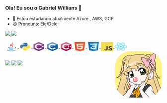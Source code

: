 ### Ola! Eu sou o Gabriel Willians 👋

- 🌱 Estou estudando atualmente Azure , AWS, GCP
- 😄 Pronouns: Ele/Dele
<div>
  <a href="https://github.com/Gabriel7812">
  <img height="180em" src="https://github-readme-stats.vercel.app/api?username=Gabriel7812&show_icons=true&theme=react&include_all_commits=true&count_private=true"/>
  <img height="180em" src="https://github-readme-stats.vercel.app/api/top-langs/?username=Gabriel7812&layout=compact&langs_count=7&theme=react"/>
</div>
<div style="display: inline_block"><br>
  <img align="center" alt="Biel-Java" height="30" width="40" src="https://raw.githubusercontent.com/devicons/devicon/master/icons/java/java-original.svg">
  <img align="center" alt="Biel-Python" height="30" width="40" src="https://raw.githubusercontent.com/devicons/devicon/master/icons/python/python-original.svg">
  <img align="center" alt="Biel-Csharp" height="30" width="40" src="https://raw.githubusercontent.com/devicons/devicon/master/icons/csharp/csharp-original.svg">
  <img align="center" alt="Biel-C" height="30" width="40" src="https://raw.githubusercontent.com/devicons/devicon/master/icons/c/c-original.svg">
  <img align="center" alt="Biel-C++" height="30" width="40" src="https://raw.githubusercontent.com/devicons/devicon/master/icons/cplusplus/cplusplus-original.svg">
  <img align="center" alt="Biel-HTML" height="30" width="40" src="https://raw.githubusercontent.com/devicons/devicon/master/icons/html5/html5-original.svg">
  <img align="center" alt="Biel-CSS" height="30" width="40" src="https://raw.githubusercontent.com/devicons/devicon/master/icons/css3/css3-original.svg">
  <img align="center" alt="Biel-JS" height="30" width="40" src="https://raw.githubusercontent.com/devicons/devicon/master/icons/javascript/javascript-original.svg">
  <img align="center" alt="Biel-React" height="30" width="40" src="https://raw.githubusercontent.com/devicons/devicon/master/icons/react/react-original.svg">
  
  <img align="right" alt="Biel-pic" height="150" style="border-radius:50px;" src="https://github.com/helenawillians7/my_gifs/blob/ed6470ceef0907bdd49e06471a46e1857cc86555/gif_blonde.png">
  
</div>
  
  ##
 
<div> 
 	<a href="https://www.twitch.tv/gabrielwillians7" target="_blank"><img src="https://img.shields.io/badge/Twitch-9146FF?style=for-the-badge&logo=twitch&logoColor=white"></a> 
  <a href = "mailto:willians777@outlook.com" target="_blank"><img src="https://img.shields.io/badge/-outlook-%23333?style=for-the-badge&logo=windows&logoColor=informational"></a>
  <a href="https://www.linkedin.com/in/gwp7812/" target="_blank"><img src="https://img.shields.io/badge/-LinkedIn-%230077B5?style=for-the-badge&logo=linkedin&logoColor=white"></a> 
 
</div>

